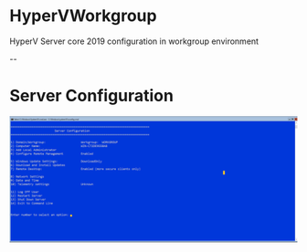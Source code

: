 # HyperVWorkgroup
HyperV Server core 2019 configuration in workgroup environment

--

# Server Configuration

![Default SConfig](resources/images/default_sconfig.png)
